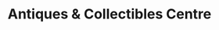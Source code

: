 ---
title: "Antiques & Collectibles Centre"
url: /diss/antiques-and-collectibles-centre/
shop: antiques
---